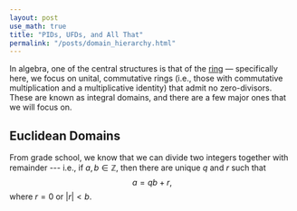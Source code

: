 ```yaml
---
layout: post
use_math: true
title: "PIDs, UFDs, and All That"
permalink: "/posts/domain_hierarchy.html"
---
```


In algebra, one of the central structures is that of the [ring](https://en.wikipedia.org/wiki/Ring_(mathematics)) — specifically here, we focus on unital, commutative rings (i.e., those with commutative multiplication and a multiplicative identity) that admit no zero-divisors. These are known as integral domains, and there are a few major ones that we will focus on.

## Euclidean Domains
From grade school, we know that we can divide two integers together with remainder --- i.e., if $a,b\in \mathbb{Z}$, then there are unique $q$ and $r$ such that $$ a = qb + r,$$ where $r = 0$ or $|r| < b$. 
